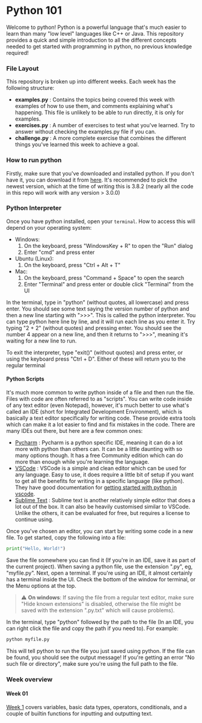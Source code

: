 # Python 101

Welcome to python! Python is a powerful language that's much easier to learn than many "low level" languages like C++ or Java. This repository provides a quick and simple introduction to all the different concepts needed to get started with programming in python, no previous knowledge required!

### File Layout

This repository is broken up into different weeks. Each week has the following structure:
* **examples.py** : Contains the topics being covered this week with examples of how to use them, and comments explaining what's happening. This file is unlikely to be able to run directly, it is only for examples.
* **exercises.py** : A number of exercises to test what you've learned. Try to answer without checking the examples.py file if you can.
* **challenge.py** : A more complete exercise that combines the different things you've learned this week to achieve a goal.

### How to run python
Firstly, make sure that you've downloaded and installed python. If you don't have it, you can download it from [here](https://www.python.org/downloads/). It's recommended to pick the newest version, which at the time of writing this is 3.8.2 (nearly all the code in this repo will work with any version > 3.0.0)


### Python Interpreter
Once you have python installed, open your `terminal`. How to access this will depend on your operating system:
* Windows:
  1. On the keyboard, press "WindowsKey + R" to open the "Run" dialog
  2. Enter "cmd" and press enter
* Ubuntu (Linux):
  1. On the keyboard, press "Ctrl + Alt + T"
* Mac:
  1. On the keyboard, press "Command + Space" to open the search
  2. Enter "Terminal" and press enter or double click "Terminal" from the UI

In the terminal, type in "python" (without quotes, all lowercase) and press enter. You should see some text saying the version number of python and then a new line starting with ">>>". This is called the python interpreter. You can type python here line by line, and it will run each line as you enter it. Try typing "2 + 2" (without quotes) and pressing enter. You should see the number 4 appear on a new line, and then it returns to ">>>", meaning it's waiting for a new line to run.

To exit the interpreter, type "exit()" (without quotes) and press enter, or using the keyboard press "Ctrl + D". Either of these will return you to the regular terminal

#### Python Scripts
It's much more common to write python inside of a file and then run the file. Files with code are often referred to as "scripts". You can write code inside of any text editor (even Notepad), however, it's much better to use what's called an IDE (short for Integrated Development Environment), which is basically a text editor specifically for writing code. These provide extra tools which can make it a lot easier to find and fix mistakes in the code. There are many IDEs out there, but here are a few common ones:

* [Pycharm](https://www.jetbrains.com/pycharm/download) : Pycharm is a python specific IDE, meaning it can do a lot more with python than others can. It can be a little daunting with so many options though. It has a free Community edition which can do more than enough while you're learning the language.
* [VSCode](https://code.visualstudio.com/download) : VSCode is a simple and clean editor which can be used for any language. Easy to use, it does require a little bit of setup if you want to get all the benefits for writing in a specific language (like python). They have good documentation for [getting started with python in vscode](https://code.visualstudio.com/docs/languages/python).
* [Sublime Text](https://www.sublimetext.com/3) : Sublime text is another relatively simple editor that does a lot out of the box. It can also be heavily customised similar to VSCode. Unlike the others, it can be evaluated for free, but requires a license to continue using.

Once you've chosen an editor, you can start by writing some code in a new file. To get started, copy the following into a file:
```python
print("Hello, World!")
```
Save the file somewhere you can find it (If you're in an IDE, save it as part of the current project). When saving a python file, use the extension ".py", eg, "myfile.py". Next, open a terminal. If you're using an IDE, it almost certainly has a terminal inside the UI. Check the bottom of the window for terminal, or the Menu options at the top.

> :warning: **On windows**: If saving the file from a regular text editor, make sure "Hide known extensions" is disabled, otherwise the file might be saved with the extension ".py.txt" which will cause problems).

In the terminal, type "python" followed by the path to the file (In an IDE, you can right click the file and copy the path if you need to). For example:
```bash
python myfile.py
```
This will tell python to run the file you just saved using python. If the file can be found, you should see the output message! If you're getting an error "No such file or directory", make sure you're using the full path to the file.

### Week overview

#### Week 01
[Week 1](week_01) covers variables, basic data types, operators, conditionals, and a couple of builtin functions for inputting and outputting text.
